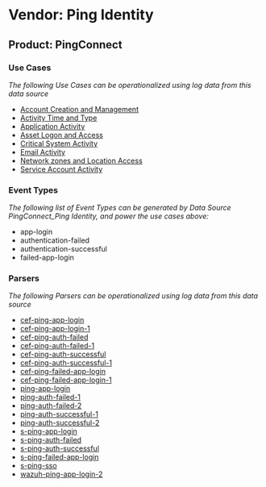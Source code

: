 Vendor: Ping Identity
=====================
Product: PingConnect
--------------------

### Use Cases

_The following Use Cases can be operationalized using log data from this data source_

* [Account Creation and Management](../UseCases/usecase_account_creation_and_management.md)
* [Activity Time  and Type](../UseCases/usecase_activity_time__and_type.md)
* [Application Activity](../UseCases/usecase_application_activity.md)
* [Asset Logon and Access](../UseCases/usecase_asset_logon_and_access.md)
* [Critical System Activity](../UseCases/usecase_critical_system_activity.md)
* [Email Activity](../UseCases/usecase_email_activity.md)
* [Network zones and Location Access](../UseCases/usecase_network_zones_and_location_access.md)
* [Service Account Activity](../UseCases/usecase_service_account_activity.md)


### Event Types

_The following list of Event Types can be generated by Data Source PingConnect_Ping Identity, and power the use cases above:_

- app-login
- authentication-failed
- authentication-successful
- failed-app-login


### Parsers

_The following Parsers can be operationalized using log data from this data source_

* [cef-ping-app-login](../Parsers/parserContent_cef-ping-app-login.md)
* [cef-ping-app-login-1](../Parsers/parserContent_cef-ping-app-login-1.md)
* [cef-ping-auth-failed](../Parsers/parserContent_cef-ping-auth-failed.md)
* [cef-ping-auth-failed-1](../Parsers/parserContent_cef-ping-auth-failed-1.md)
* [cef-ping-auth-successful](../Parsers/parserContent_cef-ping-auth-successful.md)
* [cef-ping-auth-successful-1](../Parsers/parserContent_cef-ping-auth-successful-1.md)
* [cef-ping-failed-app-login](../Parsers/parserContent_cef-ping-failed-app-login.md)
* [cef-ping-failed-app-login-1](../Parsers/parserContent_cef-ping-failed-app-login-1.md)
* [ping-app-login](../Parsers/parserContent_ping-app-login.md)
* [ping-auth-failed-1](../Parsers/parserContent_ping-auth-failed-1.md)
* [ping-auth-failed-2](../Parsers/parserContent_ping-auth-failed-2.md)
* [ping-auth-successful-1](../Parsers/parserContent_ping-auth-successful-1.md)
* [ping-auth-successful-2](../Parsers/parserContent_ping-auth-successful-2.md)
* [s-ping-app-login](../Parsers/parserContent_s-ping-app-login.md)
* [s-ping-auth-failed](../Parsers/parserContent_s-ping-auth-failed.md)
* [s-ping-auth-successful](../Parsers/parserContent_s-ping-auth-successful.md)
* [s-ping-failed-app-login](../Parsers/parserContent_s-ping-failed-app-login.md)
* [s-ping-sso](../Parsers/parserContent_s-ping-sso.md)
* [wazuh-ping-app-login-2](../Parsers/parserContent_wazuh-ping-app-login-2.md)
